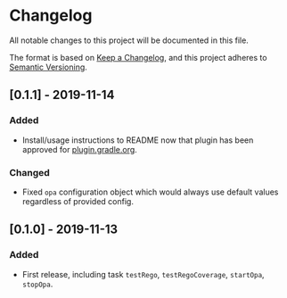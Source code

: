 # Changelog
All notable changes to this project will be documented in this file.

The format is based on [Keep a Changelog](https://keepachangelog.com/en/1.0.0/),
and this project adheres to [Semantic Versioning](https://semver.org/spec/v2.0.0.html).

[//]: # (## [Unreleased])
[//]: # (### Added)
[//]: # (### Changed)
[//]: # (### Removed)

## [0.1.1] - 2019-11-14
### Added
- Install/usage instructions to README now that plugin has been approved for 
[plugin.gradle.org](https://plugins.gradle.org/plugin/com.bisnode.opa).

### Changed
- Fixed `opa` configuration object which would always use default values regardless of provided config.

## [0.1.0] - 2019-11-13
### Added
- First release, including task `testRego`, `testRegoCoverage`, `startOpa`, `stopOpa`.
